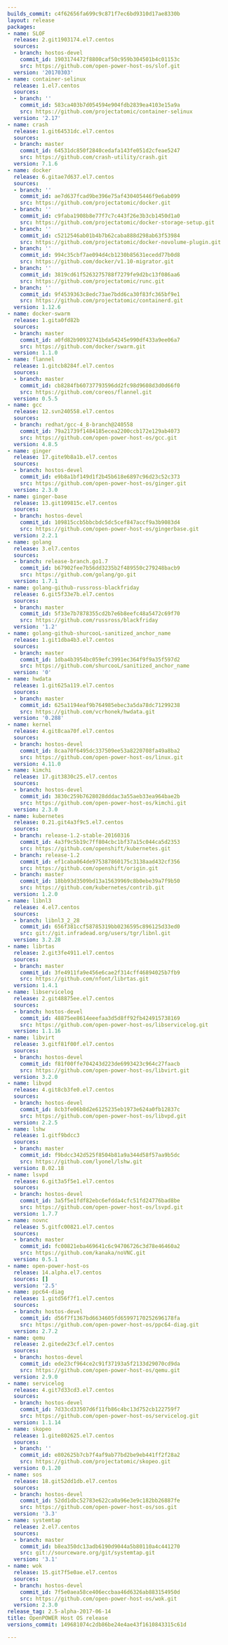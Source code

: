 ```yaml
---
builds_commit: c4f62656fa699c9c871f7ec6bd9310d17ae8330b
layout: release
packages:
- name: SLOF
  release: 2.git1903174.el7.centos
  sources:
  - branch: hostos-devel
    commit_id: 1903174472f8800caf50c959b304501b4c01153c
    src: https://github.com/open-power-host-os/slof.git
  version: '20170303'
- name: container-selinux
  release: 1.el7.centos
  sources:
  - branch: ''
    commit_id: 583ca403b7d054594e904fdb2839ea4103e15a9a
    src: https://github.com/projectatomic/container-selinux
  version: '2.17'
- name: crash
  release: 1.git64531dc.el7.centos
  sources:
  - branch: master
    commit_id: 64531dc850f2840cedafa143fe051d2cfeae5247
    src: https://github.com/crash-utility/crash.git
  version: 7.1.6
- name: docker
  release: 6.gitae7d637.el7.centos
  sources:
  - branch: ''
    commit_id: ae7d637fcad9be396e75af430405446f9e6ab099
    src: https://github.com/projectatomic/docker.git
  - branch: ''
    commit_id: c9faba1908b8e77f7c7c443f26e3b3cb1450d1a0
    src: https://github.com/projectatomic/docker-storage-setup.git
  - branch: ''
    commit_id: c5212546ab01b4b7b62caba888d298ab63f53984
    src: https://github.com/projectatomic/docker-novolume-plugin.git
  - branch: ''
    commit_id: 994c35cbf7ae094d4cb1230b85631ecedd77b0d8
    src: https://github.com/docker/v1.10-migrator.git
  - branch: ''
    commit_id: 3819cd61f5263275788f7279fe9d2bc13f086aa6
    src: https://github.com/projectatomic/runc.git
  - branch: ''
    commit_id: 9f4539363c8edc73ae7bdd6ca30f83fc365bf9e1
    src: https://github.com/projectatomic/containerd.git
  version: 1.12.6
- name: docker-swarm
  release: 1.gita0fd82b
  sources:
  - branch: master
    commit_id: a0fd82b90932741bda54245e990df433a9ee06a7
    src: https://github.com/docker/swarm.git
  version: 1.1.0
- name: flannel
  release: 1.gitcb8284f.el7.centos
  sources:
  - branch: master
    commit_id: cb8284fb60737793596dd2fc98d9608d3d0d66f0
    src: https://github.com/coreos/flannel.git
  version: 0.5.5
- name: gcc
  release: 12.svn240558.el7.centos
  sources:
  - branch: redhat/gcc-4_8-branch@240558
    commit_id: 79a21739f1484185ecea2200ccb172e129ab4073
    src: https://github.com/open-power-host-os/gcc.git
  version: 4.8.5
- name: ginger
  release: 17.gite9b8a1b.el7.centos
  sources:
  - branch: hostos-devel
    commit_id: e9b8a1bf149d1f2b45b618e6897c96d23c52c373
    src: https://github.com/open-power-host-os/ginger.git
  version: 2.3.0
- name: ginger-base
  release: 13.git109815c.el7.centos
  sources:
  - branch: hostos-devel
    commit_id: 109815ccb5bbcbdc5dc5cef847accf9a3b9083d4
    src: https://github.com/open-power-host-os/gingerbase.git
  version: 2.2.1
- name: golang
  release: 3.el7.centos
  sources:
  - branch: release-branch.go1.7
    commit_id: b67902fee7b56dd3235b2f489550c279248bacb9
    src: https://github.com/golang/go.git
  version: 1.7.1
- name: golang-github-russross-blackfriday
  release: 6.git5f33e7b.el7.centos
  sources:
  - branch: master
    commit_id: 5f33e7b7878355cd2b7e6b8eefc48a5472c69f70
    src: https://github.com/russross/blackfriday
  version: '1.2'
- name: golang-github-shurcooL-sanitized_anchor_name
  release: 1.git1dba4b3.el7.centos
  sources:
  - branch: master
    commit_id: 1dba4b3954bc059efc3991ec364f9f9a35f597d2
    src: https://github.com/shurcooL/sanitized_anchor_name
  version: '0'
- name: hwdata
  release: 1.git625a119.el7.centos
  sources:
  - branch: master
    commit_id: 625a1194eaf9b764985ebec3a5da78dc71299238
    src: https://github.com/vcrhonek/hwdata.git
  version: '0.288'
- name: kernel
  release: 4.git8caa70f.el7.centos
  sources:
  - branch: hostos-devel
    commit_id: 8caa70f6495dc337509ee53a8220708fa49a8ba2
    src: https://github.com/open-power-host-os/linux.git
  version: 4.11.0
- name: kimchi
  release: 17.git3830c25.el7.centos
  sources:
  - branch: hostos-devel
    commit_id: 3830c259b7628028dddac3a55aeb33ea964bae2b
    src: https://github.com/open-power-host-os/kimchi.git
  version: 2.3.0
- name: kubernetes
  release: 0.21.git4a3f9c5.el7.centos
  sources:
  - branch: release-1.2-stable-20160316
    commit_id: 4a3f9c5b19c7ff804cbc1bf37a15c044ca5d2353
    src: https://github.com/openshift/kubernetes.git
  - branch: release-1.2
    commit_id: ef1caba064de975387860175c3138aad432cf356
    src: https://github.com/openshift/origin.git
  - branch: master
    commit_id: 18bb93d3509bd13a15639969c8b0ebe39a7f9b50
    src: https://github.com/kubernetes/contrib.git
  version: 1.2.0
- name: libnl3
  release: 4.el7.centos
  sources:
  - branch: libnl3_2_28
    commit_id: 656f381ccf58785319bb0236595c896125d33ed0
    src: git://git.infradead.org/users/tgr/libnl.git
  version: 3.2.28
- name: librtas
  release: 2.git3fe4911.el7.centos
  sources:
  - branch: master
    commit_id: 3fe4911fa9e456e6cae2f314cff46894025b7fb9
    src: https://github.com/nfont/librtas.git
  version: 1.4.1
- name: libservicelog
  release: 2.git48875ee.el7.centos
  sources:
  - branch: hostos-devel
    commit_id: 48875ee8614eeefaa3d5d8ff92fb424915738169
    src: https://github.com/open-power-host-os/libservicelog.git
  version: 1.1.16
- name: libvirt
  release: 3.gitf81f00f.el7.centos
  sources:
  - branch: hostos-devel
    commit_id: f81f00ffe704243d223de6993423c964c27faacb
    src: https://github.com/open-power-host-os/libvirt.git
  version: 3.2.0
- name: libvpd
  release: 4.git8cb3fe0.el7.centos
  sources:
  - branch: hostos-devel
    commit_id: 8cb3fe06b8d2e6125235eb1973e624a0fb12837c
    src: https://github.com/open-power-host-os/libvpd.git
  version: 2.2.5
- name: lshw
  release: 1.gitf9bdcc3
  sources:
  - branch: master
    commit_id: f9bdcc342d525f8504b81a9a344d58f57aa9b5dc
    src: https://github.com/lyonel/lshw.git
  version: B.02.18
- name: lsvpd
  release: 6.git3a5f5e1.el7.centos
  sources:
  - branch: hostos-devel
    commit_id: 3a5f5e1fdf82ebc6efdda4cfc51fd24776bad8be
    src: https://github.com/open-power-host-os/lsvpd.git
  version: 1.7.7
- name: novnc
  release: 5.gitfc00821.el7.centos
  sources:
  - branch: master
    commit_id: fc00821eba469641c6c94706726c3d78e46460a2
    src: https://github.com/kanaka/noVNC.git
  version: 0.5.1
- name: open-power-host-os
  release: 14.alpha.el7.centos
  sources: []
  version: '2.5'
- name: ppc64-diag
  release: 1.gitd56f7f1.el7.centos
  sources:
  - branch: hostos-devel
    commit_id: d56f7f1367bd6634605fd65997170252696178fa
    src: https://github.com/open-power-host-os/ppc64-diag.git
  version: 2.7.2
- name: qemu
  release: 2.gitede23cf.el7.centos
  sources:
  - branch: hostos-devel
    commit_id: ede23cf964ce2c91f37193a5f2133d29070cd9da
    src: https://github.com/open-power-host-os/qemu.git
  version: 2.9.0
- name: servicelog
  release: 4.git7d33cd3.el7.centos
  sources:
  - branch: hostos-devel
    commit_id: 7d33cd33507d6f11fb86c4bc13d752cb122759f7
    src: https://github.com/open-power-host-os/servicelog.git
  version: 1.1.14
- name: skopeo
  release: 1.gite802625.el7.centos
  sources:
  - branch: ''
    commit_id: e802625b7cb7f4af9ab77bd2be9eb441ff2f28a2
    src: https://github.com/projectatomic/skopeo.git
  version: 0.1.20
- name: sos
  release: 18.git52dd1db.el7.centos
  sources:
  - branch: hostos-devel
    commit_id: 52dd1dbc52783e622ca0a96e3e9c182bb26887fe
    src: https://github.com/open-power-host-os/sos.git
  version: '3.3'
- name: systemtap
  release: 2.el7.centos
  sources:
  - branch: master
    commit_id: b8ea350dc13adb6190d9044a5b80110a4c441270
    src: git://sourceware.org/git/systemtap.git
  version: '3.1'
- name: wok
  release: 15.git7f5e0ae.el7.centos
  sources:
  - branch: hostos-devel
    commit_id: 7f5e0aea58ce406eccbaa46d6326ab883154950d
    src: https://github.com/open-power-host-os/wok.git
  version: 2.3.0
release_tag: 2.5-alpha-2017-06-14
title: OpenPOWER Host OS release
versions_commit: 149681074c2db86be24e4ae43f1610843315c61d

---
```

